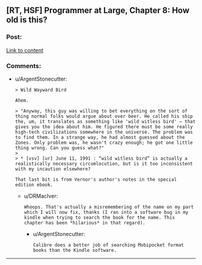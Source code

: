 ## [RT, HSF] Programmer at Large, Chapter 8: How old is this?

### Post:

[Link to content](http://www.drmaciver.com/2017/03/programmer-at-large-how-old-is-this/)

### Comments:

- u/ArgentStonecutter:
  ```
  > Wild Wayward Bird

  Ahem.

  > "Anyway, this guy was willing to bet everything on the sort of thing normal folks would argue about over beer. He called his ship the, um, it translates as something like 'wild witless bird' — that gives you the idea about him. He figured there must be some really high-tech civilizations somewhere in the universe. The problem was to find them. In a strange way, he had almost guessed about the Zones. Only problem was, he wasn't crazy enough; he got one little thing wrong. Can you guess what?"
  > 
  > * [vsv] [ur] June 11, 1991 : “wild witless bird” is actually a realistically necessary circumlocution, but is it too inconsistent with my incaution elsewhere?

  That last bit is from Vernor's author's notes in the special edition ebook.
  ```

  - u/DRMacIver:
    ```
    Whoops. That's actually a misremembering of the name on my part which I will now fix, thanks (I ran into a software bug in my kindle when trying to search the book for the name. This chapter has been *hilarious* in that regard).
    ```

    - u/ArgentStonecutter:
      ```
      Calibre does a better job of searching Mobipocket format books than the Kindle software.
      ```

---

